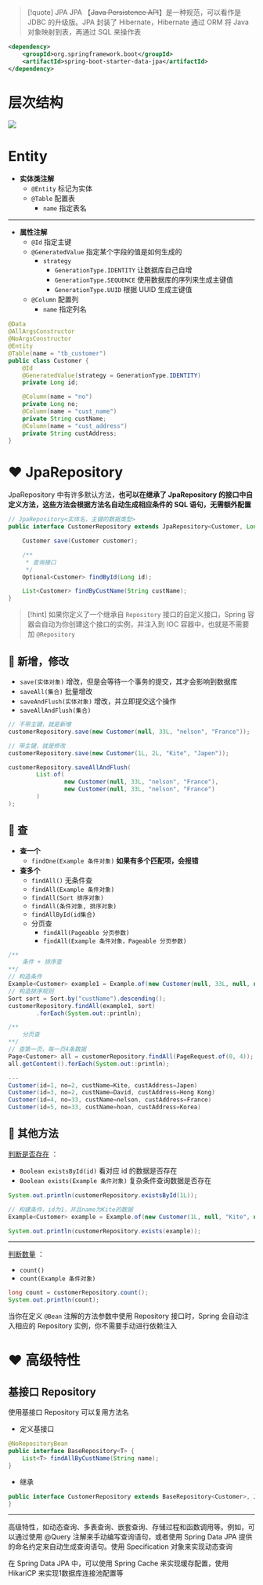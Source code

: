 
>[!quote] JPA 
>JPA 【~~Java Persistence API~~】是一种规范，可以看作是 JDBC 的升级版。JPA 封装了 Hibernate，Hibernate 通过 ORM 将 Java 对象映射到表，再通过 SQL 来操作表

```xml
<dependency>
	<groupId>org.springframework.boot</groupId>
	<artifactId>spring-boot-starter-data-jpa</artifactId>
</dependency>
```


# 层次结构
![](https://s21.ax1x.com/2024/08/26/pAkPLWV.png)


# Entity
- **实体类注解**
	- `@Entity` 标记为实体
	- `@Table` 配置表
		- `name` 指定表名

---

- **属性注解**
	- `@Id` 指定主键
	- `@GeneratedValue` 指定某个字段的值是如何生成的
		- `strategy` 
			- `GenerationType.IDENTITY` 让数据库自己自增
			- `GenerationType.SEQUENCE` 使用数据库的序列来生成主键值
			- `GenerationType.UUID` 根据 UUID 生成主键值
	- `@Column` 配置列
		- `name` 指定列名

```java
@Data
@AllArgsConstructor
@NoArgsConstructor
@Entity
@Table(name = "tb_customer")
public class Customer {
    @Id
    @GeneratedValue(strategy = GenerationType.IDENTITY)
    private Long id;

    @Column(name = "no")
    private Long no;
    @Column(name = "cust_name")
    private String custName;
    @Column(name = "cust_address")
    private String custAddress;
}

```

# ❤️ JpaRepository
JpaRepository 中有许多默认方法，**也可以在继承了 JpaRepository 的接口中自定义方法，这些方法会根据方法名自动生成相应条件的 SQL 语句，无需额外配置**

```java
// JpaRepository<实体名，主键的数据类型>
public interface CustomerRepository extends JpaRepository<Customer, Long> {

    Customer save(Customer customer);

    /**
     * 查询接口
     */
    Optional<Customer> findById(Long id);

    List<Customer> findByCustName(String custName);
}
```

>[!hint] 如果你定义了一个继承自 `Repository` 接口的自定义接口，Spring 容器会自动为你创建这个接口的实例，并注入到 IOC 容器中，也就是不需要加 `@Repository` 

## 💛 新增，修改
- `save(实体对象)` 增改，但是会等待一个事务的提交，其才会影响到数据库
- `saveAll(集合)` 批量增改
- `saveAndFlush(实体对象)` 增改，并立即提交这个操作
- `saveAllAndFlush(集合)` 

```java
// 不带主键，就是新增
customerRepository.save(new Customer(null, 33L, "nelson", "France"));

// 带主键，就是修改
customerRepository.save(new Customer(1L, 2L, "Kite", "Japen"));
```

```java
customerRepository.saveAllAndFlush(
		List.of(
				new Customer(null, 33L, "nelson", "France"),
				new Customer(null, 33L, "nelson", "France")
		)
);
```

## 💛 查
- **查一个**
	- `findOne(Example 条件对象)` **如果有多个匹配项，会报错**
- **查多个**
	- `findAll()` 无条件查
	- `findAll(Example 条件对象)` 
	- `findAll(Sort 排序对象)` 
	- `findAll(条件对象, 排序对象)` 
	- `findAllById(id集合)` 
	- 分页查
		- `findAll(Pageable 分页参数)` 
		- `findAll(Example 条件对象，Pageable 分页参数)` 

```java
/**
	条件 + 排序查
**/
// 构造条件
Example<Customer> example1 = Example.of(new Customer(null, 33L, null, null));  
// 构造排序规则
Sort sort = Sort.by("custName").descending();
customerRepository.findAll(example1, sort)  
        .forEach(System.out::println);
```

```java
/**
	分页查
**/
// 查第一页，每一页4条数据
Page<Customer> all = customerRepository.findAll(PageRequest.of(0, 4));
all.getContent().forEach(System.out::println);

---
Customer(id=1, no=2, custName=Kite, custAddress=Japen)
Customer(id=3, no=2, custName=David, custAddress=Hong Kong)
Customer(id=4, no=33, custName=nelson, custAddress=France)
Customer(id=5, no=33, custName=hoan, custAddress=Korea)
```

## 💛 其他方法
<u>判断是否存在</u> ：
- `Boolean existsById(id)` 看对应 id 的数据是否存在
- `Boolean exists(Example 条件对象)` 复杂条件查询数据是否存在

```java
System.out.println(customerRepository.existsById(1L));  
```

```java
// 构建条件，id为1，并且name为Kite的数据
Example<Customer> example = Example.of(new Customer(1L, null, "Kite", null));  

System.out.println(customerRepository.exists(example));  
```

---

<u>判断数量</u> ：
- `count()` 
- `count(Example 条件对象)`

```java
long count = customerRepository.count();
System.out.println(count);
```




当你在定义 `@Bean` 注解的方法参数中使用 Repository 接口时，Spring 会自动注入相应的 Repository 实例，你不需要手动进行依赖注入




# ❤️ 高级特性
## 基接口 Repository
使用基接口 Repository 可以复用方法名

- 定义基接口
```java
@NoRepositoryBean
public interface BaseRepository<T> {
    List<T> findAllByCustName(String name);
}
```
- 继承
```java
public interface CustomerRepository extends BaseRepository<Customer>, JpaRepository<Customer, Long> {
}
```



---

高级特性，如动态查询、多表查询、嵌套查询、存储过程和函数调用等。例如，可以通过使用 @Query 注解来手动编写查询语句，或者使用 Spring Data JPA 提供的命名约定来自动生成查询语句。使用 Specification 对象来实现动态查询

在 Spring Data JPA 中，可以使用 Spring Cache 来实现缓存配置，使用 HikariCP 来实现1数据库连接池配置等
















